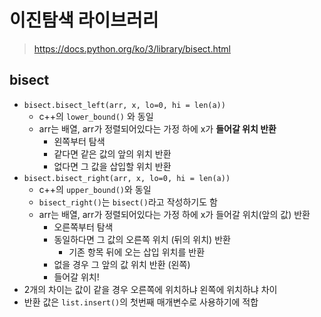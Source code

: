 # 이진탐색 라이브러리

> https://docs.python.org/ko/3/library/bisect.html

## bisect

- `bisect.bisect_left(arr, x, lo=0, hi = len(a))`
  - c++의 `lower_bound()` 와 동일
  - arr는 배열, arr가 정렬되어있다는 가정 하에 x가 **들어갈 위치 반환**
    - 왼쪽부터 탐색
    - 같다면 같은 값의 앞의 위치 반환
    - 없다면 그 값을 삽입할 위치 반환
- `bisect.bisect_right(arr, x, lo=0, hi = len(a))`
  - c++의 `upper_bound()`와 동일
  - `bisect_right()`는 `bisect()`라고 작성하기도 함
  - arr는 배열, arr가 정렬되어있다는 가정 하에 x가 들어갈 위치(앞의 값) 반환
    - 오른쪽부터 탐색
    - 동일하다면 그 값의 오른쪽 위치 (뒤의 위치) 반환
      - 기존 항목 뒤에 오는 삽입 위치를 반환
    - 없을 경우 그 앞의 값 위치 반환 (왼쪽)
    - 들어갈 위치!
- 2개의 차이는 값이 같을 경우 오른쪽에 위치하냐 왼쪽에 위치하냐 차이
- 반환 값은 `list.insert()`의 첫번째 매개변수로 사용하기에 적합